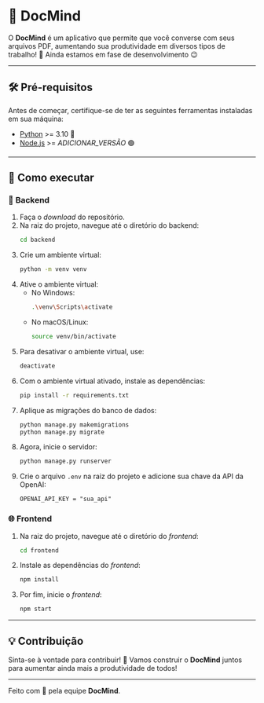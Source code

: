 # 📄 **DocMind** 

O **DocMind** é um aplicativo que permite que você converse com seus arquivos PDF, aumentando sua produtividade em diversos tipos de trabalho! 🚀 Ainda estamos em fase de desenvolvimento 😉

---

## 🛠️ **Pré-requisitos**

Antes de começar, certifique-se de ter as seguintes ferramentas instaladas em sua máquina:

- [Python](https://www.python.org/) >= 3.10 🐍
- [Node.js](https://nodejs.org/) >= *ADICIONAR_VERSÃO* 🟢

---

## 🚀 **Como executar**

### 🎯 **Backend**

1. Faça o *download* do repositório.
2. Na raiz do projeto, navegue até o diretório do backend:
   ```bash
   cd backend
   ```
3. Crie um ambiente virtual:
   ```bash
   python -m venv venv
   ```
4. Ative o ambiente virtual:
   - No Windows:
     ```bash
     .\venv\Scripts\activate
     ```
   - No macOS/Linux:
     ```bash
     source venv/bin/activate
     ```
5. Para desativar o ambiente virtual, use:
   ```bash
   deactivate
   ```
6. Com o ambiente virtual ativado, instale as dependências:
   ```bash
   pip install -r requirements.txt
   ```
7. Aplique as migrações do banco de dados:
   ```bash
   python manage.py makemigrations
   python manage.py migrate
   ```
8. Agora, inicie o servidor:
   ```bash
   python manage.py runserver
   ```
9. Crie o arquivo `.env` na raiz do projeto e adicione sua chave da API da OpenAI:
   ```plaintext
   OPENAI_API_KEY = "sua_api"
   ```

### 🌐 **Frontend**

1. Na raiz do projeto, navegue até o diretório do *frontend*:
   ```bash
   cd frontend
   ```
2. Instale as dependências do *frontend*:
   ```bash
   npm install
   ```
3. Por fim, inicie o *frontend*:
   ```bash
   npm start
   ```

---

## 💡 **Contribuição**

Sinta-se à vontade para contribuir! 🤝 Vamos construir o **DocMind** juntos para aumentar ainda mais a produtividade de todos!

---

Feito com 💙 pela equipe **DocMind**.

